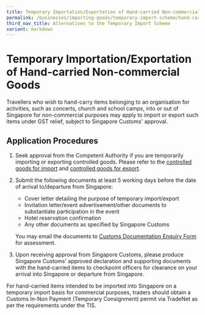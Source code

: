 ```yaml
---
title: Temporary Importation/Exportation of Hand-carried Non-commercial Goods
permalink: /businesses/importing-goods/temporary-import-scheme/hand-carried-nc-goods/
third_nav_title: Alternatives to the Temporary Import Scheme
variant: markdown
---
```

# Temporary Importation/Exportation of Hand-carried Non-commercial Goods

Travellers who wish to hand-carry items belonging to an organisation for activities, such as concerts, church and school camps, into or out of Singapore for non-commercial purposes may apply to import or export such items under GST relief, subject to Singapore Customs' approval.

## Application Procedures

1.  Seek approval from the Competent Authority if you are temporarily importing or exporting controlled goods. Please refer to the  [controlled goods for import](/businesses/importing-goods/controlled-and-prohibited-goods-for-import)  and  [controlled goods for export](/businesses/exporting-goods/controlled-and-prohibited-goods-for-export).
2.  Submit the following documents at least 5 working days before the date of arrival to/departure from Singapore:
    
    -   Cover letter detailing the purpose of temporary import/export
    -   Invitation letter/event advertisement/other documents to substantiate participation in the event
    -   Hotel reservation confirmation
    -   Any other documents as specified by Singapore Customs
    
    You may email the documents to [Customs Documentation Enquiry Form   ]( https://go.gov.sg/customs-doc) for assessment.
    
3.  Upon receiving approval from Singapore Customs, please produce Singapore Customs' approved declaration and supporting documents with the hand-carried items to checkpoint officers for clearance on your arrival into Singapore or departure from Singapore.

For hand-carried items intended to be imported into Singapore on a temporary import basis for commercial purposes, traders should obtain a Customs In-Non Payment (Temporary Consignment) permit via TradeNet  as per the requirements under the TIS.